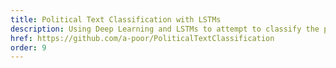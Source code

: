 ```yaml
---
title: Political Text Classification with LSTMs
description: Using Deep Learning and LSTMs to attempt to classify the political leaning of a news article.
href: https://github.com/a-poor/PoliticalTextClassification
order: 9
---
```

